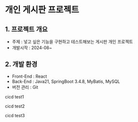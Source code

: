 # 개인 게시판 프로젝트

## 1. 프로젝트 개요

- 주제 : 넣고 싶은 기능을 구현하고 테스트해보는 게시판 개인 프로젝트
- 개발시작 : 2024-08~

## 2. 개발 환경

- Front-End : React
- Back-End : Java21, SpringBoot 3.4.8, MyBatis, MySQL
- 버전 관리 : Git

cicd test1

cicd test2

cicd test3
